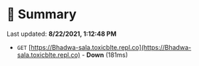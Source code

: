 # 📖 Summary
Last updated: **8/22/2021, 1:12:48 PM**

- `GET` [https://Bhadwa-sala.toxicblte.repl.co](https://Bhadwa-sala.toxicblte.repl.co) - **Down** (181ms)
